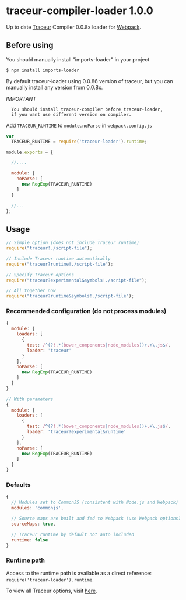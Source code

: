# traceur-compiler-loader 1.0.0
Up to date [Traceur](https://github.com/google/traceur-compiler) Compiler 0.0.8x loader for [Webpack](https://webpack.github.io/).

## Before using

You should manually install "imports-loader" in your project

`$ npm install imports-loader`

By default traceur-loader using 0.0.86 version of traceur, but you can manually install any version from 0.0.8x.

*IMPORTANT*
````
  You should install traceur-compiler before traceur-loader,
  if you want use different version on compiler.
````

Add `TRACEUR_RUNTIME` to `module.noParse` in `webpack.config.js`

```javascript
var
  TRACEUR_RUNTIME = require('traceur-loader').runtime;

module.exports = {

  //....

  module: {
    noParse: [
      new RegExp(TRACEUR_RUNTIME)
    ]
  }

  //...
};
```

## Usage
```javascript
// Simple option (does not include Traceur runtime)
require("traceur!./script-file");

// Include Traceur runtime automatically
require("traceur?runtime!./script-file");

// Specify Traceur options
require("traceur?experimental&symbols!./script-file");

// All together now
require("traceur?runtime&symbols!./script-file");
```

### Recommended configuration (do not process modules)
```javascript
{
  module: {
    loaders: [
      {
        test: /^(?!.*(bower_components|node_modules))+.+\.js$/,
        loader: 'traceur'
      }
    ],
    noParse: [
      new RegExp(TRACEUR_RUNTIME)
    ]
  }
}

// With parameters
{
  module: {
    loaders: [
      {
        test: /^(?!.*(bower_components|node_modules))+.+\.js$/,
        loader: 'traceur?experimental&runtime'
      }
    ],
    noParse: [
      new RegExp(TRACEUR_RUNTIME)
    ]
  }
}
```

### Defaults
```javascript
{
  // Modules set to CommonJS (consistent with Node.js and Webpack)
  modules: 'commonjs',

  // Source maps are built and fed to Webpack (use Webpack options)
  sourceMaps: true,

  // Traceur runtime by default not auto included
  runtime: false
}
```

### Runtime path
Access to the runtime path is available as a direct reference:
`require('traceur-loader').runtime`.

To view all Traceur options, visit
[here](https://github.com/google/traceur-compiler/blob/master/src/Options.js).
